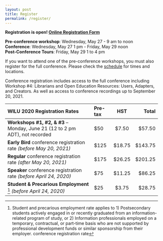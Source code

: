 ```yaml
---
layout: post
title: Register
permalink: /register/
---
```

**Registration is open! [Online Registration Form](https://registration.dal.ca/WILU2020)**

**Pre-conference workshop**: Wednesday, May 27 - 9 am to noon  
**Conference**: Wednesday, May 27 1 pm - Friday, May 29 noon  
**Post-Conference Tours**: Friday, May 29 1 to 4 pm

If you want to attend one of the pre-conference workshops, you must also register for the full conference. Please check the [schedule](/program/schedule) for times and locations.

Conference registration includes access to the full conference including Workshop #4: Librarians and Open Education Resources: Users, Adapters, and Creators. As well as access to conference recordings up to September 20, 2021. 

| WILU 2020 Registration Rates | Pre-tax  | HST | Total |
|:--|:--|:--:|--:|
| **Workshops #1, #2, & #3** – Monday, June 21 (12 to 2 pm ADT), not recorded | $50 | $7.50 | $57.50 |
| **Early Bird** conference registration rate *(before May 20, 2021)* | $125 | $18.75 | $143.75 |
| **Regular** conference registration rate *(after May 20, 2021)* | $175  | $26.25 | $201.25 |
| **Speaker** conference registration rate *(before April 24, 2020)* | $75 | $11.25 | $86.25 |
| **Student & Precarious Employment** [^1] *(before April 24, 2020)* | $25  | $3.75  | $28.75 |

[^1]: Student and precarious employment rate applies to 1) Postsecondary students actively engaged in or recently graduated from an information-related program of study, or 2) Information professionals employed on a temporary, contractual, or part-time basis who are not supported by professional development funds or similar sponsorship from their employer. conference registration rate
